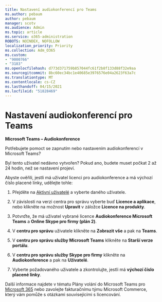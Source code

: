 ```yaml
---
title: Nastavení audiokonferencí pro Teams
ms.author: pebaum
author: pebaum
manager: scotv
ms.audience: Admin
ms.topic: article
ms.service: o365-administration
ROBOTS: NOINDEX, NOFOLLOW
localization_priority: Priority
ms.collection: Adm_O365
ms.custom:
- "9000766"
- "3183"
ms.openlocfilehash: d773d371759b857044fc61f2b8f133d88f32e9aa
ms.sourcegitcommit: 8bc60ec34bc1e40685e3976576e04a2623f63a7c
ms.translationtype: MT
ms.contentlocale: cs-CZ
ms.lasthandoff: 04/15/2021
ms.locfileid: "51828469"
---
```

# <a name="setup-audio-conferencing-for-teams"></a>Nastavení audiokonferencí pro Teams

**Microsoft Teams – Audiokonference**

Potřebujete pomoct se zapnutím nebo nastavením audiokonferencí v Microsoft Teams?

Byl tento uživatel nedávno vytvořen?  Pokud ano, budete muset počkat 2 až 24 hodin, než se nastavení projeví.

Abyste ověřili, jestli má uživatel licenci pro audiokonference a má výchozí číslo placené linky, udělejte tohle:

1. Přejděte na [Aktivní uživatelé](https://admin.microsoft.com/Adminportal/Home?source=applauncher#/users) a vyberte daného uživatele.

2. V závislosti na verzi centra pro správu vyberte buď **Licence a aplikace**, nebo klikněte na možnost **Upravit** v záložce **Licence na produkty**.

3. Potvrďte, že má uživatel vybrané licence **Audiokonference Microsoft Teams** a **Online Skype pro firmy (plán 2)**.

4. V **centru pro správu** uživatele klikněte na **Zobrazit vše** a pak na **Teams**.

5. V **centru pro správu služby Microsoft Teams** klikněte na **Starší verze portálu**.

6. V **centru pro správu služby Skype pro firmy** klikněte na **Audiokonference** a pak na **Uživatelé**.

7. Vyberte požadovaného uživatele a zkontrolujte, jestli má **výchozí číslo placené linky**.

Další informace najdete v tématu Plány volání do Microsoft Teams pro [Microsoft 365](https://docs.microsoft.com/microsoftteams/calling-plans-for-office-365) nebo zavolejte fakturačnímu týmu Microsoft Commerce, který vám pomůže s otázkami souvisejícími s licencování.